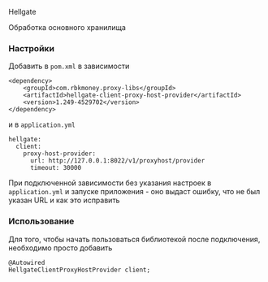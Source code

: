 Hellgate

Обработка основного хранилища

### Настройки

Добавить в `pom.xml` в зависимости

```
<dependency>
    <groupId>com.rbkmoney.proxy-libs</groupId>
    <artifactId>hellgate-client-proxy-host-provider</artifactId>
    <version>1.249-4529702</version>
</dependency>
```

и в `application.yml`

```
hellgate:
  client:
    proxy-host-provider:
      url: http://127.0.0.1:8022/v1/proxyhost/provider
      timeout: 30000
```

При подключенной зависимости без указания настроек в `application.yml` и запуске приложения - оно выдаст ошибку, что не был указан URL и как это исправить


### Использование

Для того, чтобы начать пользоваться библиотекой после подключения, необходимо просто добавить

```
@Autowired
HellgateClientProxyHostProvider client;
```
